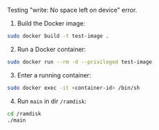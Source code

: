 Testing "write: No space left on device" error.

1. Build the Docker image:
```bash
sudo docker build -t test-image .
```

2. Run a Docker container:
```bash
sudo docker run --rm -d --privileged test-image
```

3. Enter a running container:
```bash
sudo docker exec -it <container-id> /bin/sh
```

4. Run `main` in dir `/ramdisk`:
```bash
cd /ramdisk
./main
```